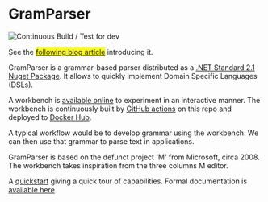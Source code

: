 # GramParser

![Continuous Build / Test for dev](https://github.com/vplauzon/GramParser/workflows/Continuous%20Build%20/%20Test%20for%20dev/badge.svg)

See the <span style="background:yellow">[following blog article](http://todo.com)</span> introducing it.

GramParser is a grammar-based parser distributed as a [.NET Standard 2.1 Nuget Package](https://www.nuget.org/packages/GramParser/).  It allows to quickly implement Domain Specific Languages (DSLs).

A workbench is [available online](https://workbench-gram-parser-jlv6prl7bdhpu.azurewebsites.net/) to experiment in an interactive manner.  The workbench is continuously built by [GitHub actions](https://docs.github.com/en/free-pro-team@latest/actions) on this repo and deployed to [Docker Hub](https://hub.docker.com/repository/docker/vplauzon/gram-parser-workbench).

A typical workflow would be to develop grammar using the workbench.  We can then use that grammar to parse text in applications.

GramParser is based on the defunct project 'M' from Microsoft, circa 2008.  The workbench takes inspiration from the three columns M editor.

A [quickstart](documentation/quickstart.md) giving a quick tour of capabilities.  Formal documentation is [available here](documentation).
